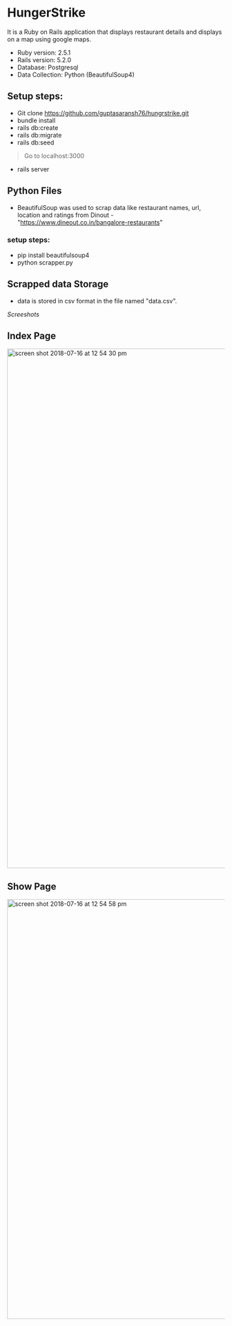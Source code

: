 # HungerStrike
It is a Ruby on Rails application that displays restaurant details and displays on a map using google maps.

* Ruby version: 2.5.1
* Rails version: 5.2.0
* Database: Postgresql
* Data Collection: Python (BeautifulSoup4)

## Setup steps:
*  Git clone https://github.com/guptasaransh76/hungrstrike.git
*  bundle install
*  rails db:create 
*  rails db:migrate
*  rails db:seed
> Go to localhost:3000

* rails server

## Python Files
* BeautifulSoup was used to scrap data like restaurant names, url, location and ratings from Dinout - "https://www.dineout.co.in/bangalore-restaurants"

### setup steps:
* pip install beautifulsoup4
* python scrapper.py

## Scrapped data Storage
* data is stored in csv format in the file named "data.csv".

*Screeshots*

## Index Page
<img width="1203" alt="screen shot 2018-07-16 at 12 54 30 pm" src="https://user-images.githubusercontent.com/30376024/42747113-8e16410e-88f8-11e8-96c4-a7cd6df8fbc3.png">

## Show Page
<img width="972" alt="screen shot 2018-07-16 at 12 54 58 pm" src="https://user-images.githubusercontent.com/30376024/42747084-7319b818-88f8-11e8-91c0-9ff8273048e2.png">
